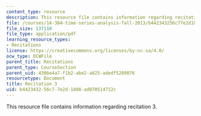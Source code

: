 ```yaml
---
content_type: resource
description: This resource file contains information regarding recitation 3.
file: /courses/14-384-time-series-analysis-fall-2013/b442343256c77e2d1808ad070514712c_MIT14_384F13_rec3.pdf
file_size: 137110
file_type: application/pdf
learning_resource_types:
- Recitations
license: https://creativecommons.org/licenses/by-nc-sa/4.0/
ocw_type: OCWFile
parent_title: Recitations
parent_type: CourseSection
parent_uid: 430be4a7-f1b2-abe2-a825-adedf5289076
resourcetype: Document
title: Recitation 3
uid: b4423432-56c7-7e2d-1808-ad070514712c
---
```

This resource file contains information regarding recitation 3.